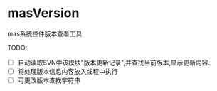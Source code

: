 # masVersion
mas系统控件版本查看工具


TODO:
-[ ] 自动读取SVN中该模块"版本更新记录",并查找当前版本,显示更新内容.
-[ ] 将处理版本信息内容放入线程中执行
-[ ] 可更改版本查找字符串
